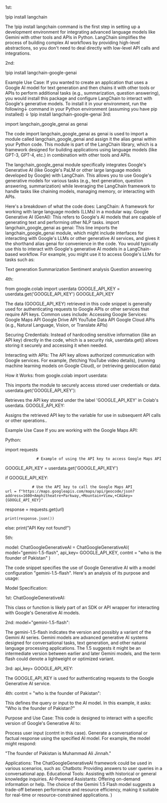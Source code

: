 1st:

!pip install langchain


The !pip install langchain command is the first step in setting up a development environment for integrating advanced language models like Gemini with other tools and APIs in Python. LangChain simplifies the process of building complex AI workflows by providing high-level abstractions, so you don't need to deal directly with low-level API calls and integrations.

2nd:

!pip install langchain-google-genai


Example Use Case:
If you wanted to create an application that uses a Google AI model for text generation and then chains it with other tools or APIs to perform additional tasks (e.g., summarization, question answering), you would install this package and configure LangChain to interact with Google's generative models.
To install it in your environment, run the following↓ command in your Python environment (assuming you have pip installed)                                                 ↓
                                           !pip install langchain-google-genai
3rd:

import langchain_google_genai as genai


The code import langchain_google_genai as genai is used to import a module called langchain_google_genai and assign it the alias genai within your Python code. This module is part of the LangChain library, which is a framework designed for building applications using language models (like GPT-3, GPT-4, etc.) in combination with other tools and APIs.

The langchain_google_genai module specifically integrates Google's Generative AI (like Google's PaLM or other large language models developed by Google) with LangChain. This allows you to use Google's generative models for various tasks (e.g., text generation, question answering, summarization) while leveraging the LangChain framework to handle tasks like chaining models, managing memory, or interacting with APIs.

Here's a breakdown of what the code does:
LangChain: 
A framework for working with large language models (LLMs) in a modular way.
Google Generative AI (GenAI): 
This refers to Google's AI models that are capable of generating text and performing other NLP tasks.
import langchain_google_genai as genai: 
This line imports the langchain_google_genai module, which might include interfaces for interacting with Google's LLMs or other generative AI services, and gives it the shorthand alias genai for convenience in the code.
You would typically use this to interact with Google's generative AI models in a LangChain-based workflow. For example, you might use it to access Google's LLMs for tasks such as:

Text generation
Summarization
Sentiment analysis
Question answering

4th:

from google.colab import userdata
GOOGLE_API_KEY = userdata.get('GOOGLE_API_KEY')
GOOGLE_API_KEY


The data (GOOGLE_API_KEY) retrieved in this code snippet is generally used for authenticating requests to Google APIs or other services that require API keys. Common uses include:
Accessing Google Services:
Google Maps API
Google Drive API
YouTube Data API
Google Cloud APIs (e.g., Natural Language, Vision, or Translate APIs)

Securing Credentials:
Instead of hardcoding sensitive information (like an API key) directly in the code, which is a security risk, userdata.get() allows storing it securely and accessing it when needed.

Interacting with APIs:
The API key allows authorized communication with Google services. For example, (fetching YouTube video details), (running machine learning models on Google Cloud), or (retrieving geolocation data)

How it Works:
from google.colab import userdata:

This imports the module to securely access stored user credentials or data.
userdata.get('GOOGLE_API_KEY'):

Retrieves the API key stored under the label 'GOOGLE_API_KEY' in Colab's userdata.
GOOGLE_API_KEY:

Assigns the retrieved API key to the variable for use in subsequent API calls or other operations..

Example Use Case
If you are working with the Google Maps API:

Python:

import requests

                  # Example of using the API key to access Google Maps API

GOOGLE_API_KEY = userdata.get('GOOGLE_API_KEY')

if GOOGLE_API_KEY:

                # Use the API key to call the Google Maps API
    url = f"https://maps.googleapis.com/maps/api/geocode/json?address=1600+Amphitheatre+Parkway,+Mountain+View,+CA&key={GOOGLE_API_KEY}"
   
 response = requests.get(url)

    print(response.json())

else:
    print("API Key not found!")

5th:

model: ChatGoogleGenerativeAI = ChatGoogleGenerativeAI(
model="gemini-1.5-flash",
api_key= GOOGLE_API_KEY,
contnt = "who is the founder of Pakistan"
)


The code snippet specifies the use of Google Generative AI with a model configuration "gemini-1.5-flash". Here's an analysis of its purpose and usage:



Model Specification:

1st:
ChatGoogleGenerativeAI:

This class or function is likely part of an SDK or API wrapper for interacting with Google's Generative AI models.

2nd:
model="gemini-1.5-flash":

The gemini-1.5-flash indicates the version and possibly a variant of the Gemini AI series.
Gemini models are advanced generative AI systems designed for conversational tasks, text generation, and other natural language processing applications.
The 1.5 suggests it might be an intermediate version between earlier and later Gemini models, and the term flash could denote a lightweight or optimized variant.

3rd:
api_key= GOOGLE_API_KEY:

The GOOGLE_API_KEY is used for authenticating requests to the Google Generative AI service.

4th:
contnt = "who is the founder of Pakistan":

This defines the query or input to the AI model. In this example, it asks:
"Who is the founder of Pakistan?"

Purpose and Use Case:
This code is designed to interact with a specific version of Google's Generative AI to:

Process user input (contnt in this case).
Generate a conversational or factual response using the specified AI model.
For example, the model might respond:

"The founder of Pakistan is Muhammad Ali Jinnah."

Applications:
The ChatGoogleGenerativeAI framework could be used in various scenarios, such as:
Chatbots: Providing answers to user queries in a conversational app.
Educational Tools: Assisting with historical or general knowledge inquiries.
AI-Powered Assistants: Offering on-demand information or help.
The choice of the Gemini 1.5 Flash model suggests a trade-off between performance and resource efficiency, making it suitable for real-time or resource-constrained applications.
)

